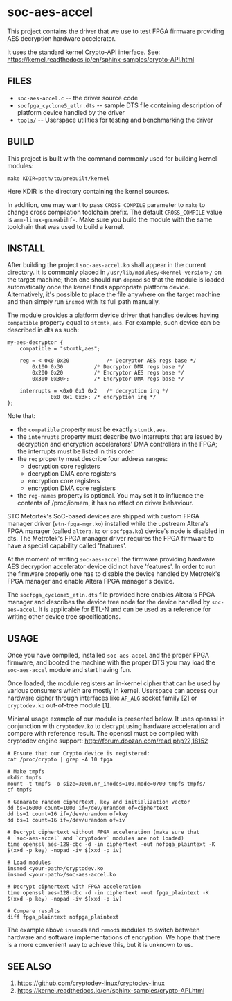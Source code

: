 soc-aes-accel
=============

This project contains the driver that we use to test FPGA firmware
providing AES decryption hardware accelerator.

It uses the standard kernel Crypto-API interface. See:
  https://kernel.readthedocs.io/en/sphinx-samples/crypto-API.html


FILES
-----

 * `soc-aes-accel.c` -- the driver source code
 * `socfpga_cyclone5_etln.dts` -- sample DTS file containing description of
   platform device handled by the driver
 * `tools/` -- Userspace utilities for testing and benchmarking the driver

BUILD
-----

This project is built with the command commonly used for building kernel
modules:

```shell
make KDIR=path/to/prebuilt/kernel
```

Here KDIR is the directory containing the kernel sources.

In addition, one may want to pass `CROSS_COMPILE` parameter to `make` to change
cross compilation toolchain prefix. The default `CROSS_COMPILE` value is
`arm-linux-gnueabihf-`. Make sure you build the module with the same toolchain
that was used to build a kernel.

INSTALL
-------

After building the project `soc-aes-accel.ko` shall appear in the
current directory. It is commonly placed in `/usr/lib/modules/<kernel-version>/`
on the target machine; then one should run `depmod` so that the module is loaded
automatically once the kernel finds appropriate platform device. Alternatively,
it's possible to place the file anywhere on the target machine and then simply
run `insmod` with its full path manually.

The module provides a platform device driver that handles devices having
`compatible` property equal to `stcmtk,aes`. For example, such device can be
described in dts as such:

```dts
my-aes-decryptor {
	compatible = "stcmtk,aes";

	reg = < 0x0 0x20            /* Decryptor AES regs base */
		0x100 0x30          /* Decryptor DMA regs base */
		0x200 0x20          /* Encryptor AES regs base */
		0x300 0x30>;        /* Encryptor DMA regs base */

	interrupts = <0x0 0x1 0x2   /* decryption irq */
		      0x0 0x1 0x3>; /* encryption irq */
};
```
Note that:

 * the `compatible` property must be exactly `stcmtk,aes`.
 * the `interrupts` property must describe two interrupts that are issued by
   decryption and encryption accelerators' DMA controllers in the FPGA; the
   interrupts must be listed in this order.
 * the `reg` property must describe four address ranges:
   * decryption core registers
   * decryption DMA core registers
   * encryption core registers
   * encryption DMA core registers
 * the `reg-names` property is optional. You may set it to influence the
   contents of /proc/iomem, it has no effect on driver behaviour.

STC Metortek's SoC-based devices are shipped with custom FPGA manager driver
(`etn-fpga-mgr.ko`) installed while the upstream Altera's FPGA manager (called
`altera.ko` or `socfpga.ko`) device's node is disabled in dts. The Metrotek's
FPGA manager driver requires the FPGA firmware to have a special capability
called 'features'.

At the moment of writing `soc-aes-accel` the firmware providing hardware
AES decryption accelerator device did not have 'features'. In order to run the
firmware properly one has to disable the device handled by Metrotek's FPGA
manager and enable Altera FPGA manager's device.

The `socfpga_cyclone5_etln.dts` file provided here enables Altera's FPGA
manager and describes the device tree node for the device handled by
`soc-aes-accel`. It is applicable for ETL-N and can be used as a
reference for writing other device tree specifications.

USAGE
-----

Once you have compiled, installed `soc-aes-accel` and the proper
FPGA firmware, and booted the machine with the proper DTS you may load the
`soc-aes-accel` module and start having fun.

Once loaded, the module registers an in-kernel cipher that can be used by
various consumers which are mostly in kernel. Userspace can access our
hardware cipher through interfaces like `AF_ALG` socket family [2] or
`cryptodev.ko` out-of-tree module [1].

Minimal usage example of our module is presented below. It uses openssl in
conjunction with `cryptodev.ko` to decrypt using hardware acceleration and
compare with reference result. The openssl must be compiled with cryptodev
engine support:
  http://forum.doozan.com/read.php?2,18152

```shell
# Ensure that our Crypto device is registered:
cat /proc/crypto | grep -A 10 fpga

# Make tmpfs
mkdir tmpfs
mount -t tmpfs -o size=300m,nr_inodes=100,mode=0700 tmpfs tmpfs/
cf tmpfs

# Genarate random ciphertext, key and initialization vector
dd bs=16000 count=1000 if=/dev/urandom of=ciphertext
dd bs=1 count=16 if=/dev/urandom of=key
dd bs=1 count=16 if=/dev/urandom of=iv

# Decrypt ciphertext without FPGA acceleration (make sure that
# `soc-aes-accel` and `cryptodev` modules are not loaded)
time openssl aes-128-cbc -d -in ciphertext -out nofpga_plaintext -K $(xxd -p key) -nopad -iv $(xxd -p iv)

# Load modules
insmod <your-path>/cryptodev.ko
insmod <your-path>/soc-aes-accel.ko

# Decrypt ciphertext with FPGA acceleration
time openssl aes-128-cbc -d -in ciphertext -out fpga_plaintext -K $(xxd -p key) -nopad -iv $(xxd -p iv)

# Compare results
diff fpga_plaintext nofpga_plaintext
```

The example above `insmod`s and `rmmod`s modules to switch between hardware and
software implementations of encryption. We hope that there is a more convenient
way to achieve this, but it is unknown to us.

SEE ALSO
--------

 1. https://github.com/cryptodev-linux/cryptodev-linux
 2. https://kernel.readthedocs.io/en/sphinx-samples/crypto-API.html
